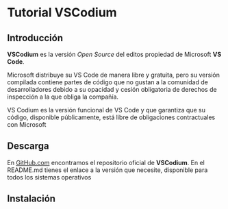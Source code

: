 # Tutorial VSCodium

## Introducción

**VSCodium** es la versión *Open Source* del editos propiedad de Microsoft **VS Code**.

Microsoft distribuye su VS Code de manera libre y gratuita, pero su versión compilada contiene partes de código que no gustan a la comunidad de desarrolladores debido a su opacidad y cesión obligatoria de derechos de inspección a la que obliga la compañía.

VS Codium es la versión funcional de VS Code y que garantiza que su código, disponible públicamente, está libre de obligaciones contractuales con Microsoft

## Descarga

En [GitHub.com](https://github.com/VSCodium/vscodium) encontramos el repositorio oficial de **VSCodium**. En el README.md tienes el enlace a la versión que necesite, disponible para todos los sistemas operativos

## Instalación


